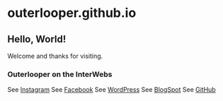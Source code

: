 # outerlooper.github.io

## Hello, World!
Welcome and thanks for visiting.

### Outerlooper on the InterWebs
See [Instagram](https://www.instagram.com/outerlooper/)
See [Facebook](https://www.facebook.com/outerlooper)
See [WordPress](https://outerlooper.wordpress.com/)
See [BlogSpot](http://outerlooper.blogspot.com/)
See [GitHub](https://github.com/outerlooper)